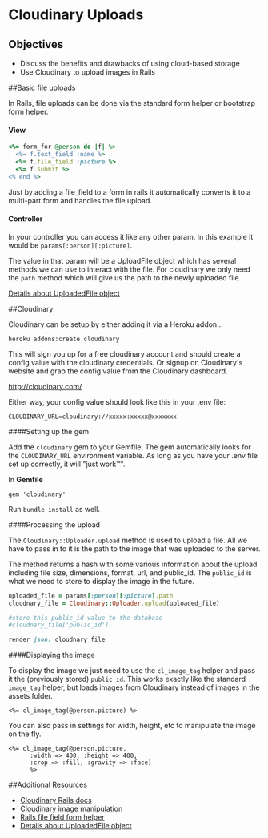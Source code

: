 # Cloudinary Uploads

## Objectives

* Discuss the benefits and drawbacks of using cloud-based storage
* Use Cloudinary to upload images in Rails

##Basic file uploads

In Rails, file uploads can be done via the standard form helper or bootstrap form helper.

#### View

```rb
<%= form_for @person do |f| %>
  <%= f.text_field :name %>
  <%= f.file_field :picture %>
  <%= f.submit %>
<% end %>
```

Just by adding a file_field to a form in rails it automatically converts it to a multi-part form and handles the file upload.

#### Controller

In your controller you can access it like any other param. In this example it would be `params[:person][:picture]`.

The value in that param will be a UploadFile object which has several methods we can use to interact with the file. For cloudinary we only need the `path` method which will give us the path to the newly uploaded file.

[Details about UploadedFile object](http://api.rubyonrails.org/classes/ActionDispatch/Http/UploadedFile.html)

##Cloudinary

Cloudinary can be setup by either adding it via a Heroku addon...

```
heroku addons:create cloudinary
```

This will sign you up for a free cloudinary account and should create a config value with the cloudinary credentials. Or signup on Cloudinary's website and grab the config value from the Cloudinary dashboard.

http://cloudinary.com/

Either way, your config value should look like this in your .env file:

```
CLOUDINARY_URL=cloudinary://xxxxx:xxxxx@xxxxxxx
```

####Setting up the gem

Add the `cloudinary` gem to your Gemfile. The gem automatically looks for the `CLOUDINARY_URL` environment variable. As long as you have your .env file set up correctly, it will "just work™".

In **Gemfile**

```
gem 'cloudinary'
```

Run `bundle install` as well.

####Processing the upload

The `Cloudinary::Uploader.upload` method is used to upload a file. All we have to pass in to it is the path to the image that was uploaded to the server.

The method returns a hash with some various information about the upload including file size, dimensions, format, url, and public_id. The `public_id` is what we need to store to display the image in the future.

```rb
uploaded_file = params[:person][:picture].path
cloudnary_file = Cloudinary::Uploader.upload(uploaded_file)

#store this public_id value to the database
#cloudnary_file['public_id']

render json: cloudnary_file
```

####Displaying the image

To display the image we just need to use the `cl_image_tag` helper and pass it the (previously stored) `public_id`. This works exactly like the standard `image_tag` helper, but loads images from Cloudinary instead of images in the assets folder.


```erb
<%= cl_image_tag(@person.picture) %>
```

You can also pass in settings for width, height, etc to manipulate the image on the fly.

```erb
<%= cl_image_tag(@person.picture,
      :width => 400, :height => 400,
      :crop => :fill, :gravity => :face)
      %>
```


##Additional Resources


* [Cloudinary Rails docs](http://cloudinary.com/documentation/rails_integration)
* [Cloudinary image manipulation](http://cloudinary.com/documentation/image_transformations)
* [Rails file field form helper](http://guides.rubyonrails.org/form_helpers.html#uploading-files)
* [Details about UploadedFile object](http://api.rubyonrails.org/classes/ActionDispatch/Http/UploadedFile.html)
